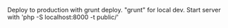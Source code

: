 Deploy to production with grunt deploy.  "grunt" for local dev.
Start server with 'php -S localhost:8000 -t public/'
